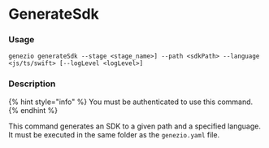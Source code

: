 # GenerateSdk

### Usage

`genezio generateSdk --stage <stage_name>] --path <sdkPath> --language <js/ts/swift> [--logLevel <logLevel>]`

### Description

{% hint style="info" %}
You must be authenticated to use this command.
{% endhint %}

This command generates an SDK to a given path and a specified language. It must be executed in the same folder as the `genezio.yaml` file.
